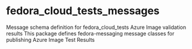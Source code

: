 # fedora_cloud_tests_messages

Message schema definition for fedora_cloud_tests Azure Image validation results
This package defines fedora-messaging message classes for publishing Azure Image Test Results